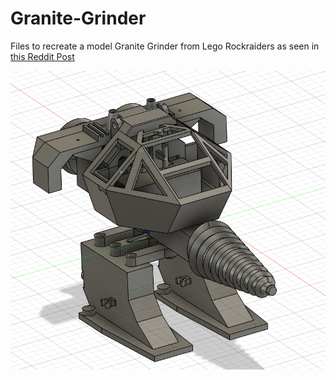 # Granite-Grinder
Files to recreate a model Granite Grinder from Lego Rockraiders as seen in [this Reddit Post](https://www.reddit.com/r/Rockraiders/comments/1amz3gt/i_made_a_working_granite_grinder/?utm_source=share&utm_medium=web3x&utm_name=web3xcss&utm_term=1&utm_content=share_button)

![Granite-Grinder](https://github.com/Nopedi/Granite-Grinder/blob/main/Granite%20Grinder.PNG)
